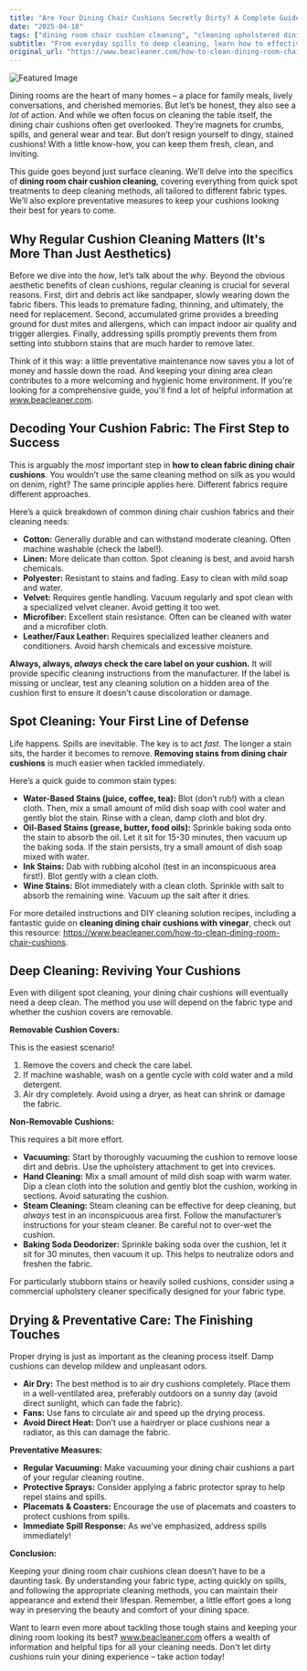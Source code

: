 ```yaml
---
title: "Are Your Dining Chair Cushions Secretly Dirty? A Complete Guide to Cleaning & Reviving Them"
date: "2025-04-18"
tags: ["dining room chair cushion cleaning", "cleaning upholstered dining chairs", "remove stains from dining chair cushions", "deep cleaning dining room chair cushions", "cleaning dining chair cushions at home"]
subtitle: "From everyday spills to deep cleaning, learn how to effectively and safely clean your dining room chair cushions and keep them looking their best."
original_url: "https://www.beacleaner.com/how-to-clean-dining-room-chair-cushions"
---
```




![Featured Image](https://res.cloudinary.com/dnm0udlvz/image/upload/v1744973932/article_image_3_mtysld.png)

Dining rooms are the heart of many homes – a place for family meals, lively conversations, and cherished memories. But let’s be honest, they also see a *lot* of action. And while we often focus on cleaning the table itself, the dining chair cushions often get overlooked. They’re magnets for crumbs, spills, and general wear and tear. But don’t resign yourself to dingy, stained cushions! With a little know-how, you can keep them fresh, clean, and inviting. 

This guide goes beyond just surface cleaning. We’ll delve into the specifics of **dining room chair cushion cleaning**, covering everything from quick spot treatments to deep cleaning methods, all tailored to different fabric types. We’ll also explore preventative measures to keep your cushions looking their best for years to come.

## Why Regular Cushion Cleaning Matters (It's More Than Just Aesthetics)

Before we dive into the *how*, let’s talk about the *why*. Beyond the obvious aesthetic benefits of clean cushions, regular cleaning is crucial for several reasons. First, dirt and debris act like sandpaper, slowly wearing down the fabric fibers. This leads to premature fading, thinning, and ultimately, the need for replacement. Second, accumulated grime provides a breeding ground for dust mites and allergens, which can impact indoor air quality and trigger allergies. Finally, addressing spills promptly prevents them from setting into stubborn stains that are much harder to remove later. 

Think of it this way: a little preventative maintenance now saves you a lot of money and hassle down the road.  And keeping your dining area clean contributes to a more welcoming and hygienic home environment.  If you're looking for a comprehensive guide, you'll find a lot of helpful information at www.beacleaner.com.



## Decoding Your Cushion Fabric: The First Step to Success

This is arguably the *most* important step in **how to clean fabric dining chair cushions**.  You wouldn’t use the same cleaning method on silk as you would on denim, right? The same principle applies here.  Different fabrics require different approaches. 

Here’s a quick breakdown of common dining chair cushion fabrics and their cleaning needs:

* **Cotton:** Generally durable and can withstand moderate cleaning. Often machine washable (check the label!).
* **Linen:**  More delicate than cotton.  Spot cleaning is best, and avoid harsh chemicals.
* **Polyester:**  Resistant to stains and fading.  Easy to clean with mild soap and water.
* **Velvet:**  Requires gentle handling.  Vacuum regularly and spot clean with a specialized velvet cleaner. Avoid getting it too wet.
* **Microfiber:**  Excellent stain resistance.  Often can be cleaned with water and a microfiber cloth.
* **Leather/Faux Leather:**  Requires specialized leather cleaners and conditioners. Avoid harsh chemicals and excessive moisture.

**Always, always, *always* check the care label on your cushion.**  It will provide specific cleaning instructions from the manufacturer. If the label is missing or unclear, test any cleaning solution on a hidden area of the cushion first to ensure it doesn’t cause discoloration or damage.



## Spot Cleaning: Your First Line of Defense

Life happens. Spills are inevitable. The key is to act *fast*.  The longer a stain sits, the harder it becomes to remove.  **Removing stains from dining chair cushions** is much easier when tackled immediately.

Here’s a quick guide to common stain types:

* **Water-Based Stains (juice, coffee, tea):** Blot (don’t rub!) with a clean cloth.  Then, mix a small amount of mild dish soap with cool water and gently blot the stain. Rinse with a clean, damp cloth and blot dry.
* **Oil-Based Stains (grease, butter, food oils):** Sprinkle baking soda onto the stain to absorb the oil. Let it sit for 15-30 minutes, then vacuum up the baking soda. If the stain persists, try a small amount of dish soap mixed with water.
* **Ink Stains:**  Dab with rubbing alcohol (test in an inconspicuous area first!). Blot gently with a clean cloth.
* **Wine Stains:**  Blot immediately with a clean cloth.  Sprinkle with salt to absorb the remaining wine.  Vacuum up the salt after it dries.

For more detailed instructions and DIY cleaning solution recipes, including a fantastic guide on **cleaning dining chair cushions with vinegar**, check out this resource: https://www.beacleaner.com/how-to-clean-dining-room-chair-cushions.



## Deep Cleaning: Reviving Your Cushions

Even with diligent spot cleaning, your dining chair cushions will eventually need a deep clean. The method you use will depend on the fabric type and whether the cushion covers are removable.

**Removable Cushion Covers:**

This is the easiest scenario! 

1.  Remove the covers and check the care label.
2.  If machine washable, wash on a gentle cycle with cold water and a mild detergent.
3.  Air dry completely. Avoid using a dryer, as heat can shrink or damage the fabric.

**Non-Removable Cushions:**

This requires a bit more effort.

* **Vacuuming:** Start by thoroughly vacuuming the cushion to remove loose dirt and debris. Use the upholstery attachment to get into crevices.
* **Hand Cleaning:** Mix a small amount of mild dish soap with warm water. Dip a clean cloth into the solution and gently blot the cushion, working in sections. Avoid saturating the cushion.
* **Steam Cleaning:**  Steam cleaning can be effective for deep cleaning, but *always* test in an inconspicuous area first. Follow the manufacturer’s instructions for your steam cleaner. Be careful not to over-wet the cushion.
* **Baking Soda Deodorizer:** Sprinkle baking soda over the cushion, let it sit for 30 minutes, then vacuum it up. This helps to neutralize odors and freshen the fabric.

For particularly stubborn stains or heavily soiled cushions, consider using a commercial upholstery cleaner specifically designed for your fabric type.  



## Drying & Preventative Care: The Finishing Touches

Proper drying is just as important as the cleaning process itself.  Damp cushions can develop mildew and unpleasant odors. 

* **Air Dry:**  The best method is to air dry cushions completely. Place them in a well-ventilated area, preferably outdoors on a sunny day (avoid direct sunlight, which can fade the fabric).
* **Fans:**  Use fans to circulate air and speed up the drying process.
* **Avoid Direct Heat:**  Don’t use a hairdryer or place cushions near a radiator, as this can damage the fabric.

**Preventative Measures:**

* **Regular Vacuuming:**  Make vacuuming your dining chair cushions a part of your regular cleaning routine.
* **Protective Sprays:**  Consider applying a fabric protector spray to help repel stains and spills.
* **Placemats & Coasters:**  Encourage the use of placemats and coasters to protect cushions from spills.
* **Immediate Spill Response:**  As we’ve emphasized, address spills immediately!




**Conclusion:**

Keeping your dining room chair cushions clean doesn’t have to be a daunting task. By understanding your fabric type, acting quickly on spills, and following the appropriate cleaning methods, you can maintain their appearance and extend their lifespan.  Remember, a little effort goes a long way in preserving the beauty and comfort of your dining space.  

Want to learn even more about tackling those tough stains and keeping your dining room looking its best?  www.beacleaner.com offers a wealth of information and helpful tips for all your cleaning needs.  Don't let dirty cushions ruin your dining experience – take action today!